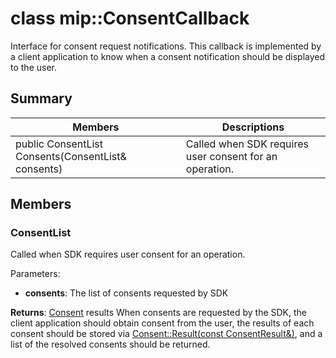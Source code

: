 # class mip::ConsentCallback 
Interface for consent request notifications.
This callback is implemented by a client application to know when a consent notification should be displayed to the user.
  
## Summary
 Members                        | Descriptions                                
--------------------------------|---------------------------------------------
 public ConsentList Consents(ConsentList& consents)  |  Called when SDK requires user consent for an operation.
  
## Members
  
### ConsentList
Called when SDK requires user consent for an operation.

Parameters:  
* **consents**: The list of consents requested by SDK



  
**Returns**: [Consent](class_mip_consent.md) results
When consents are requested by the SDK, the client application should obtain consent from the user, the results of each consent should be stored via [Consent::Result(const ConsentResult&)](class_mip_consent.md#result), and a list of the resolved consents should be returned.